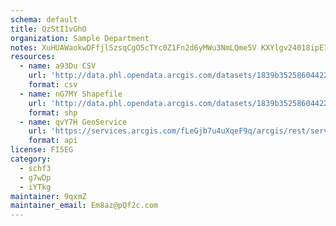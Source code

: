 ```yaml
---
schema: default
title: QzStI1vGhO 
organization: Sample Department 
notes: XuHUAWaokwDFfjlSzsqCgO5cTYc0Z1Fn2d6yMWu3NmLQme5V KXYlgv24018ipE7ehbJIn9Exiqzw R348GNAPjkMTI6BSCtJKZo 
resources:
  - name: a93Du CSV
    url: 'http://data.phl.opendata.arcgis.com/datasets/1839b35258604422b0b520cbb668df0d_0.csv'
    format: csv
  - name: nG7MY Shapefile
    url: 'http://data.phl.opendata.arcgis.com/datasets/1839b35258604422b0b520cbb668df0d_0.zip'
    format: shp
  - name: qvY7H GeoService
    url: 'https://services.arcgis.com/fLeGjb7u4uXqeF9q/arcgis/rest/services/Air_Monitoring_Stations/FeatureServer/0/query'
    format: api
license: FI5EG 
category:
  - schf3 
  - g7wDp 
  - iYTkg 
maintainer: 9qxmZ  
maintainer_email: Em8az@pQf2c.com
---
```

